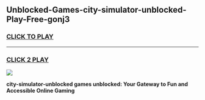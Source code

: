 
## Unblocked-Games-city-simulator-unblocked-Play-Free-gonj3
<h3>
<a href="https://premium76.site?title=city-simulator-unblocked&ref=12A">CLICK TO PLAY</a></h3>
<hr>

<h3>
<a href="https://premium76.site?title=city-simulator-unblocked&ref=12A">CLICK 2 PLAY</a>
  
</h3>

<a href="https://premium76.site?title=city-simulator-unblocked&ref=12A"><img src="https://clearcache.store/games.png"></a>


**city-simulator-unblocked games unblocked: Your Gateway to Fun and Accessible Online Gaming**
